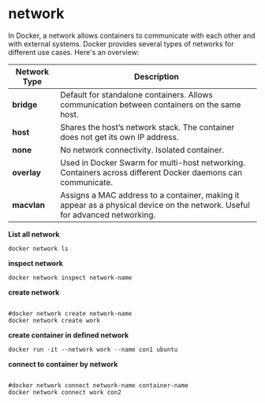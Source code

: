 # network

In Docker, a network allows containers to communicate with each other and with external systems. Docker provides several types of networks for different use cases. Here's an overview:

| Network Type | Description                                                                                                                 |
| ------------ | --------------------------------------------------------------------------------------------------------------------------- |
| **bridge**   | Default for standalone containers. Allows communication between containers on the same host.                                |
| **host**     | Shares the host’s network stack. The container does not get its own IP address.                                             |
| **none**     | No network connectivity. Isolated container.                                                                                |
| **overlay**  | Used in Docker Swarm for multi-host networking. Containers across different Docker daemons can communicate.                 |
| **macvlan**  | Assigns a MAC address to a container, making it appear as a physical device on the network. Useful for advanced networking. |

**List all network**
<pre><code>docker network ls</code></pre>

**inspect network**
<pre><code>docker network inspect network-name</code></pre>

**create network**
<pre><code>
#docker network create network-name
docker network create work
</code></pre>

**create container in defined network**
<pre><code>docker run -it --network work --name con1 ubuntu</code></pre>

**connect to container by network**
<pre><code>
#docker network connect network-name container-name
docker network connect work con2
</code></pre>


